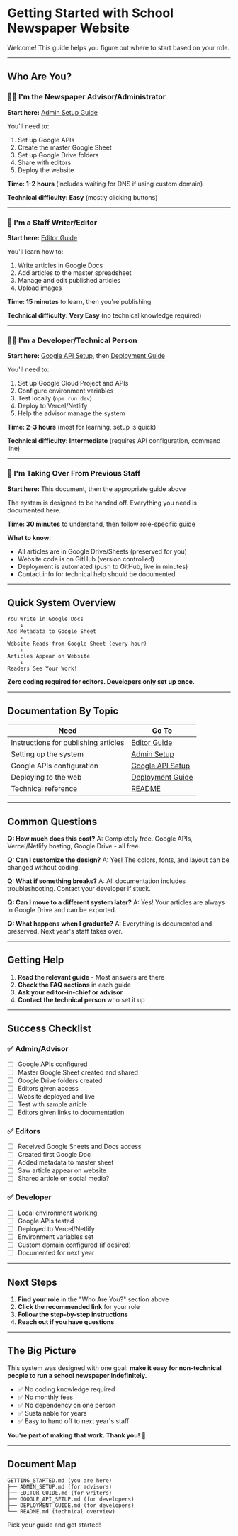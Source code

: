 # Getting Started with School Newspaper Website

Welcome! This guide helps you figure out where to start based on your role.

---

## Who Are You?

### 👨‍💼 I'm the Newspaper Advisor/Administrator

**Start here:** [Admin Setup Guide](ADMIN_SETUP.md)

You'll need to:
1. Set up Google APIs
2. Create the master Google Sheet
3. Set up Google Drive folders
4. Share with editors
5. Deploy the website

**Time: 1-2 hours** (includes waiting for DNS if using custom domain)

**Technical difficulty: Easy** (mostly clicking buttons)

---

### 📝 I'm a Staff Writer/Editor

**Start here:** [Editor Guide](EDITOR_GUIDE.md)

You'll learn how to:
1. Write articles in Google Docs
2. Add articles to the master spreadsheet
3. Manage and edit published articles
4. Upload images

**Time: 15 minutes** to learn, then you're publishing

**Technical difficulty: Very Easy** (no technical knowledge required)

---

### 👨‍💻 I'm a Developer/Technical Person

**Start here:** [Google API Setup](GOOGLE_API_SETUP.md), then [Deployment Guide](DEPLOYMENT_GUIDE.md)

You'll need to:
1. Set up Google Cloud Project and APIs
2. Configure environment variables
3. Test locally (`npm run dev`)
4. Deploy to Vercel/Netlify
5. Help the advisor manage the system

**Time: 2-3 hours** (most for learning, setup is quick)

**Technical difficulty: Intermediate** (requires API configuration, command line)

---

### 👥 I'm Taking Over From Previous Staff

**Start here:** This document, then the appropriate guide above

The system is designed to be handed off. Everything you need is documented here.

**Time: 30 minutes** to understand, then follow role-specific guide

**What to know:**
- All articles are in Google Drive/Sheets (preserved for you)
- Website code is on GitHub (version controlled)
- Deployment is automated (push to GitHub, live in minutes)
- Contact info for technical help should be documented

---

## Quick System Overview

```
You Write in Google Docs
    ↓
Add Metadata to Google Sheet
    ↓
Website Reads from Google Sheet (every hour)
    ↓
Articles Appear on Website
    ↓
Readers See Your Work!
```

**Zero coding required for editors. Developers only set up once.**

---

## Documentation By Topic

| Need | Go To |
|------|-------|
| Instructions for publishing articles | [Editor Guide](EDITOR_GUIDE.md) |
| Setting up the system | [Admin Setup](ADMIN_SETUP.md) |
| Google APIs configuration | [Google API Setup](GOOGLE_API_SETUP.md) |
| Deploying to the web | [Deployment Guide](DEPLOYMENT_GUIDE.md) |
| Technical reference | [README](../README.md) |

---

## Common Questions

**Q: How much does this cost?**
A: Completely free. Google APIs, Vercel/Netlify hosting, Google Drive - all free.

**Q: Can I customize the design?**
A: Yes! The colors, fonts, and layout can be changed without coding.

**Q: What if something breaks?**
A: All documentation includes troubleshooting. Contact your developer if stuck.

**Q: Can I move to a different system later?**
A: Yes! Your articles are always in Google Drive and can be exported.

**Q: What happens when I graduate?**
A: Everything is documented and preserved. Next year's staff takes over.

---

## Getting Help

1. **Read the relevant guide** - Most answers are there
2. **Check the FAQ sections** in each guide
3. **Ask your editor-in-chief or advisor**
4. **Contact the technical person** who set it up

---

## Success Checklist

### ✅ Admin/Advisor
- [ ] Google APIs configured
- [ ] Master Google Sheet created and shared
- [ ] Google Drive folders created
- [ ] Editors given access
- [ ] Website deployed and live
- [ ] Test with sample article
- [ ] Editors given links to documentation

### ✅ Editors
- [ ] Received Google Sheets and Docs access
- [ ] Created first Google Doc
- [ ] Added metadata to master sheet
- [ ] Saw article appear on website
- [ ] Shared article on social media?

### ✅ Developer
- [ ] Local environment working
- [ ] Google APIs tested
- [ ] Deployed to Vercel/Netlify
- [ ] Environment variables set
- [ ] Custom domain configured (if desired)
- [ ] Documented for next year

---

## Next Steps

1. **Find your role** in the "Who Are You?" section above
2. **Click the recommended link** for your role
3. **Follow the step-by-step instructions**
4. **Reach out if you have questions**

---

## The Big Picture

This system was designed with one goal: **make it easy for non-technical people to run a school newspaper indefinitely.**

- ✅ No coding knowledge required
- ✅ No monthly fees
- ✅ No dependency on one person
- ✅ Sustainable for years
- ✅ Easy to hand off to next year's staff

**You're part of making that work. Thank you!** 📰

---

## Document Map

```
GETTING_STARTED.md (you are here)
├── ADMIN_SETUP.md (for advisors)
├── EDITOR_GUIDE.md (for writers)
├── GOOGLE_API_SETUP.md (for developers)
├── DEPLOYMENT_GUIDE.md (for developers)
└── README.md (technical overview)
```

Pick your guide and get started!
